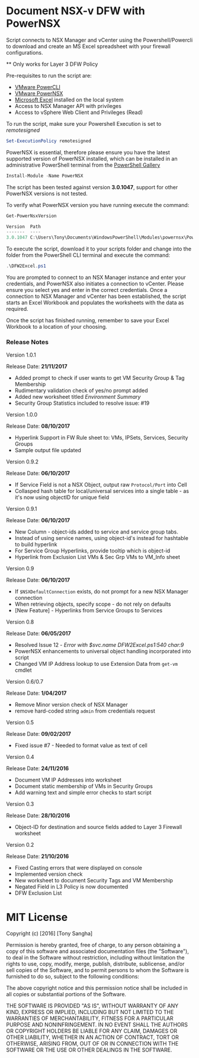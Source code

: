 # Document NSX-v DFW with PowerNSX

Script connects to NSX Manager and vCenter using the Powershell/Powercli 
to download and create an MS Excel spreadsheet with your firewall configurations.

** Only works for Layer 3 DFW Policy

Pre-requisites to run the script are:

* [VMware PowerCLI](https://www.vmware.com/support/developer/PowerCLI/)
* [VMware PowerNSX](https://github.com/vmware/powernsx)
* [Microsoft Excel](https://products.office.com/en-au/excel) installed on the local system
* Access to NSX Manager API with privileges
* Access to vSphere Web Client and Privileges (Read)

To run the script, make sure your Powershell Execution is set to *remotesigned*

``` Powershell
Set-ExecutionPolicy remotesigned
```

PowerNSX is essential, therefore please ensure you have the latest supported version of PowerNSX installed,
which can be installed in an administrative PowerShell terminal from the [PowerShell Gallery](https://www.powershellgallery.com/packages/PowerNSX/3.0.1047)

```Powershell
Install-Module -Name PowerNSX 
```
The script has been tested against version **3.0.1047**, support for other PowerNSX versions is not tested. 

To verify what PowerNSX version you have running execute the command:

```Powershell
Get-PowerNsxVersion

Version  Path                                                                     Author        CompanyName
-------  ----                                                                     ------        -----------
3.0.1047 C:\Users\Tony\Documents\WindowsPowerShell\Modules\powernsx\PowerNSX.psm1 Nick Bradford VMware
```

To execute the script, download it to your scripts folder and change into the folder from the PowerShell CLI
terminal and execute the command:

``` Powershell
.\DFW2Excel.ps1 
```

You are prompted to connect to an NSX Manager instance and enter your credentials, and PowerNSX also initiates a connection to vCenter. Please ensure you select yes and enter in the correct credentials. 
Once a connection to NSX Manager and vCenter has been established, the script starts an Excel Workbook and populates the worksheets with the data as required. 

Once the script has finished running, remember to save your Excel Workbook to a location of your choosing. 

### Release Notes

Version 1.0.1

Release Date: **21/11/2017**

* Added prompt to check if user wants to get VM Security Group & Tag Membership
* Rudimentary validation check of yes/no prompt added
* Added new worksheet titled _Environment Summary_
* Security Group Statistics included to resolve issue: #19

Version 1.0.0

Release Date: **08/10/2017**

* Hyperlink Support in FW Rule sheet to: VMs, IPSets, Services, Security Groups
* Sample output file updated

Version 0.9.2

Release Date: **06/10/2017**

* If Service Field is not a NSX Object, output raw `Protocol/Port` into Cell
* Collasped hash table for local/universal services into a single table - as it's now using objectID for unique field

Version 0.9.1

Release Date: **06/10/2017**

* New Column - object-ids added to service and service group tabs.
* Instead of using service names, using object-id's instead for hashtable to build hyperlink
* For Service Group Hyperlinks, provide tooltip which is object-id
* Hyperlink from Exclusion List VMs & Sec Grp VMs to VM_Info sheet

Version 0.9

Release Date: **06/10/2017**

* If `$NSXDefaultConnection` exists, do not prompt for a new NSX Manager connection
* When retrieving objects, specify scope - do not rely on defaults
* [New Feature] - Hyperlinks from Service Groups to Services

Version 0.8

Release Date: **06/05/2017**

* Resolved Issue 12 - _Error with $svc.name DFW2Excel.ps1:540 char:9_
* PowerNSX enhancements to universal object handling incorporated into script
* Changed VM IP Address lookup to use Extension Data from `get-vm` cmdlet

Version 0.6/0.7

Release Date: **1/04/2017**

* Remove Minor version check of NSX Manager
* remove hard-coded string `admin` from credentials request

Version 0.5

Release Date: **09/02/2017**

* Fixed issue #7 - Needed to format value as text of cell

Version 0.4

Release Date: **24/11/2016**

* Document VM IP Addresses into worksheet
* Document static membership of VMs in Security Groups
* Add warning text and simple error checks to start script

Version 0.3

Release Date: **28/10/2016**

* Object-ID for destination and source fields added to Layer 3 Firewall worksheet

Version 0.2 

Release Date: **21/10/2016**

* Fixed Casting errors that were displayed on console
* Implemented version check
* New worksheet to document Security Tags and VM Membership
* Negated Field in L3 Policy is now documented
* DFW Exclusion List

# MIT License

Copyright (c) [2016] [Tony Sangha]

Permission is hereby granted, free of charge, to any person obtaining a copy
of this software and associated documentation files (the "Software"), to deal
in the Software without restriction, including without limitation the rights
to use, copy, modify, merge, publish, distribute, sublicense, and/or sell
copies of the Software, and to permit persons to whom the Software is
furnished to do so, subject to the following conditions:

The above copyright notice and this permission notice shall be included in all
copies or substantial portions of the Software.

THE SOFTWARE IS PROVIDED "AS IS", WITHOUT WARRANTY OF ANY KIND, EXPRESS OR
IMPLIED, INCLUDING BUT NOT LIMITED TO THE WARRANTIES OF MERCHANTABILITY,
FITNESS FOR A PARTICULAR PURPOSE AND NONINFRINGEMENT. IN NO EVENT SHALL THE
AUTHORS OR COPYRIGHT HOLDERS BE LIABLE FOR ANY CLAIM, DAMAGES OR OTHER
LIABILITY, WHETHER IN AN ACTION OF CONTRACT, TORT OR OTHERWISE, ARISING FROM,
OUT OF OR IN CONNECTION WITH THE SOFTWARE OR THE USE OR OTHER DEALINGS IN THE
SOFTWARE.
